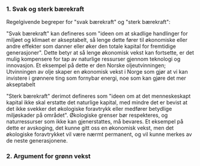 ### 1. Svak og sterk bærekraft
Regelgivende begreper for "svak bærekraft" og "sterk bærekraft":

"Svak bærekraft" kan defineres som "ideen om at skadlige handlinger for miljøet og klimaet er akseptabelt, så lenge dette fører til økonomiske eller andre effekter som danner eller øker den totale kapital for fremtidige generasjoner". Dette betyr at så lenge økonomisk vekst kan fortsette, er det mulig kompensere for tap av naturlige ressurser gjennom teknologi og innovasjon. Et eksempel på dette er den Norske oljeutvinningen; Utvinningen av olje skaper en økonomisk vekst i Norge som gjør at vi kan invistere i grønnere ting som fornybar energi, noe som kan gjøre det mer akseptabelt 

"Sterk bærekraft" derimot defineres som "ideen om at det menneskeskapt kapital ikke skal erstatte det naturlige kapital, med mindre det er bevist at det ikke svekker det økologiske foravtrykk eller medfører betydlige miljøskader på området". Økologiske grenser bør respekteres, og naturressurser som ikke kan gjenerstattes, må bevares. Et eksempel på dette er avskoging, det kunne gitt oss en økonomisk vekst, men det økologiske foravtrykket vil være nærmt permanent, og vil kunne merkes av de neste generasjonene.
### 2. Argument for grønn vekst
